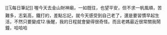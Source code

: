 [[🗓️每日筆記]]
喔今天去金山財神廟，一如既往，也望平安，但不求一帆風順，苦難多，志氣高，鐵打的，差點忘記，就今天感受到自己老了，還是要習慣早起生活，不然只要變成12.後醒，我的日程就會變得很奇怪。而且老媽最近很常關我鬧鐘，哈哈哈

